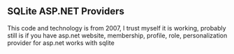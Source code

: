 ## SQLite ASP.NET Providers
This code and technology is from 2007, I trust myself it is working, probably still is if you have asp.net website, membership, profile, role, personalization provider for asp.net works with sqlite
